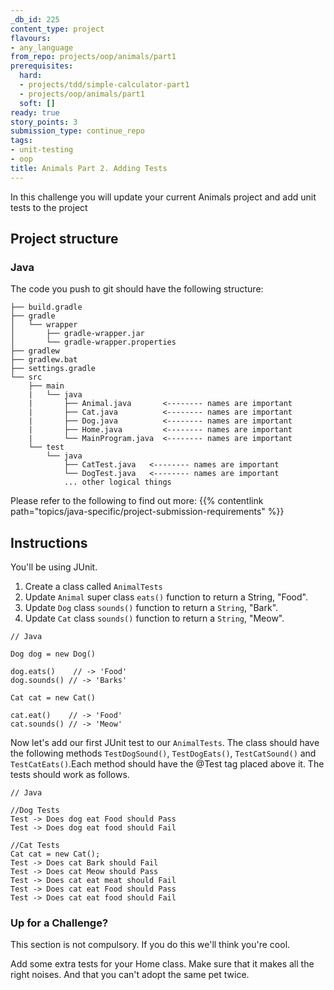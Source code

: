 ```yaml
---
_db_id: 225
content_type: project
flavours:
- any_language
from_repo: projects/oop/animals/part1
prerequisites:
  hard:
  - projects/tdd/simple-calculator-part1
  - projects/oop/animals/part1
  soft: []
ready: true
story_points: 3
submission_type: continue_repo
tags:
- unit-testing
- oop
title: Animals Part 2. Adding Tests
---
```


In this challenge you will update your current Animals project and add unit tests to the project

## Project structure

### Java

The code you push to git should have the following structure:

```
├── build.gradle
├── gradle
│   └── wrapper
│       ├── gradle-wrapper.jar
│       └── gradle-wrapper.properties
├── gradlew
├── gradlew.bat
├── settings.gradle
└── src
    ├── main
    |   └── java
    |       ├── Animal.java       <-------- names are important
    |       ├── Cat.java          <-------- names are important
    |       ├── Dog.java          <-------- names are important
    |       ├── Home.java         <-------- names are important
    |       └── MainProgram.java  <-------- names are important
    └── test
        └── java
            ├── CatTest.java   <-------- names are important
            └── DogTest.java   <-------- names are important
            ... other logical things
```

Please refer to the following to find out more: {{% contentlink path="topics/java-specific/project-submission-requirements" %}}

## Instructions

You'll be using JUnit.

1. Create a class called `AnimalTests`
2. Update `Animal` super class `eats()` function to return a String, "Food".
3. Update `Dog` class `sounds()` function to return a `String`, "Bark".
4. Update `Cat` class `sounds()` function to return a `String`, "Meow".

```
// Java

Dog dog = new Dog()

dog.eats()    // -> 'Food'
dog.sounds() // -> 'Barks'

Cat cat = new Cat()

cat.eat()    // -> 'Food'
cat.sounds() // -> 'Meow'
```

Now let's add our first JUnit test to our `AnimalTests`. The class should have the following methods `TestDogSound()`, `TestDogEats()`, `TestCatSound()` and `TestCatEats()`.Each method should have the @Test tag placed above it. The tests should work as follows.

```
// Java

//Dog Tests
Test -> Does dog eat Food should Pass
Test -> Does dog eat food should Fail

//Cat Tests
Cat cat = new Cat();
Test -> Does cat Bark should Fail
Test -> Does cat Meow should Pass
Test -> Does cat eat meat should Fail
Test -> Does cat eat Food should Pass
Test -> Does cat eat food should Fail

```
### Up for a Challenge?

This section is not compulsory. If you do this we'll think you're cool.

Add some extra tests for your Home class.  Make sure that it makes all the right noises. And that you can't adopt the same pet twice.
